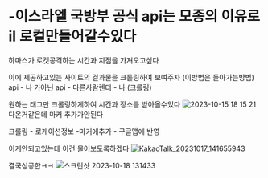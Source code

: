 # -이스라엘 국방부 공식 api는 모종의 이유로 il 로컬만들어갈수있다

하마스가 로켓공격하는 시간과 지점을 가져오고싶다 

이에 제공하고있는 사이트의 결과물을 크롤링하여 보여주자  (이방법은 돌아가는방법) api - 나 가아닌 api - 다른사람렌더 - 나 (크롤링)

원하는 태그만 크롤링하게하여 시간과 장소를 받아올수있다 
![2023-10-15 18 15 21](https://github.com/EdgeRunner107/Israel_rocket_attack_arl/assets/140359171/87984d95-db88-45bc-850a-5d11ae69c7ac)
다온거같은데 마커 추가가안된다 

크롤링 - 로케이션정보 -마커에추가 - 구글맵에 반영





이게안되고있는데 이건 물어보도록하겠다
![KakaoTalk_20231017_141655943](https://github.com/EdgeRunner107/Israel_rocket_attack_arl/assets/140359171/1dd01247-723d-41c5-aab4-eca3ff262d58)



결국성공한ㅋㅋ
![스크린샷 2023-10-18 131433](https://github.com/EdgeRunner107/Israel_rocket_attack_arl/assets/140359171/daa8ab7f-2e63-41de-8373-014c2cf22d97)
